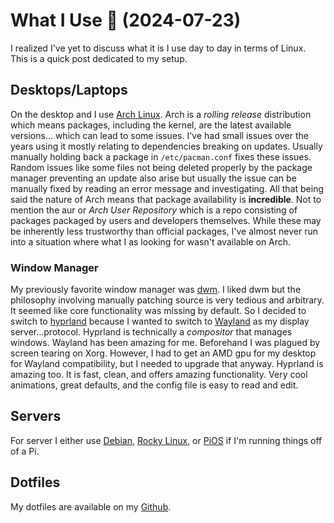 # What I Use 🐧 (2024-07-23)
I realized I've yet to discuss what it is I use day to day in terms of Linux. This is a quick post dedicated to my setup.

## Desktops/Laptops
On the desktop and I use [Arch Linux](https://www.archlinux.org). Arch is a *rolling release* distribution which means packages, including the kernel, are the latest available versions... which can lead to some issues. I've had small issues over the years using it mostly relating to dependencies breaking on updates. Usually manually holding back a package in `/etc/pacman.conf` fixes these issues. Random issues like some files not being deleted properly by the package manager preventing an update also arise but usually the issue can be manually fixed by reading an error message and investigating. All that being said the nature of Arch means that package availability is **incredible**. Not to mention the aur or *Arch User Repository* which is a repo consisting of packages packaged by users and developers themselves. While these may be inherently less trustworthy than official packages, I've almost never run into a situation where what I as looking for wasn't available on Arch.

### Window Manager
My previously favorite window manager was [dwm](https://dwm.suckless.org). I liked dwm but the philosophy involving manually patching source is very tedious and arbitrary. It seemed like core functionality was missing by default. So I decided to switch to [hyprland](https://hyprland.org/) because I wanted to switch to [Wayland](https://wayland.freedesktop.org) as my display server...protocol. Hyprland is technically a *compositor* that manages windows. Wayland has been amazing for me. Beforehand I was plagued by screen tearing on Xorg. However, I had to get an AMD gpu for my desktop for Wayland compatibility, but I needed to upgrade that anyway. Hyprland is amazing too. It is fast, clean, and offers amazing functionality. Very cool animations, great defaults, and the config file is easy to read and edit.

## Servers
For server I either use [Debian](https://www.debian.org), [Rocky Linux](https://rockylinux.org), or [PiOS](https://www.raspberrypi.org/software/operating-systems/) if I'm running things off of a Pi.

## Dotfiles
My dotfiles are available on my [Github](https://github.com/steveonlinux).

